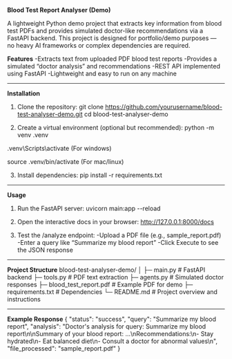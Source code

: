 **Blood Test Report Analyser (Demo)**

A lightweight Python demo project that extracts key information from blood test PDFs and provides simulated doctor-like recommendations via a FastAPI backend.
This project is designed for portfolio/demo purposes — no heavy AI frameworks or complex dependencies are required.

**Features**
-Extracts text from uploaded PDF blood test reports
-Provides a simulated “doctor analysis” and recommendations
-REST API implemented using FastAPI
-Lightweight and easy to run on any machine

---------------

**Installation**

1. Clone the repository:
git clone https://github.com/yourusername/blood-test-analyser-demo.git
cd blood-test-analyser-demo

2. Create a virtual environment (optional but recommended):
python -m venv .venv

.venv\Scripts\activate (For windows)


source .venv/bin/activate (For mac/linux)

3. Install dependencies:
pip install -r requirements.txt

----------------

**Usage**

1. Run the FastAPI server:
uvicorn main:app --reload

2. Open the interactive docs in your browser:
http://127.0.0.1:8000/docs

3. Test the /analyze endpoint:
-Upload a PDF file (e.g., sample_report.pdf)
-Enter a query like “Summarize my blood report”
-Click Execute to see the JSON response

--------------------

**Project Structure**
blood-test-analyser-demo/
│
├─ main.py           # FastAPI backend
├─ tools.py          # PDF text extraction
├─ agents.py         # Simulated doctor responses
├─ blood_test_report.pdf # Example PDF for demo
├─ requirements.txt  # Dependencies
└─ README.md         # Project overview and instructions

---------------------

**Example Response**
{
  "status": "success",
  "query": "Summarize my blood report",
  "analysis": "Doctor's analysis for query: Summarize my blood report\n\nSummary of your blood report: ...\nRecommendations:\n- Stay hydrated\n- Eat balanced diet\n- Consult a doctor for abnormal values\n",
  "file_processed": "sample_report.pdf"
}
